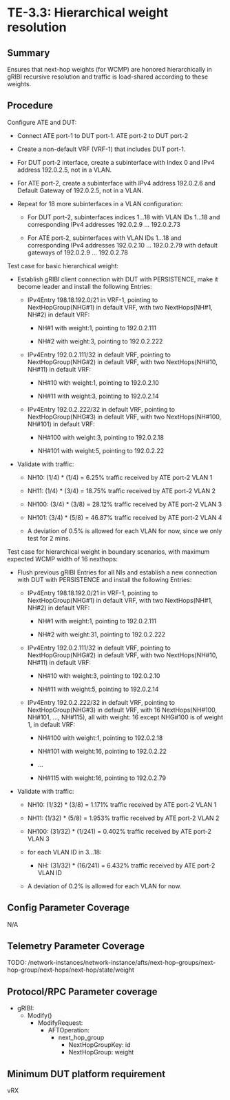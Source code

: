 # TE-3.3: Hierarchical weight resolution

## Summary

Ensures that next-hop weights (for WCMP) are honored hierarchically in gRIBI
recursive resolution and traffic is load-shared according to these weights.

## Procedure

Configure ATE and DUT:

*   Connect ATE port-1 to DUT port-1. ATE port-2 to DUT port-2

*   Create a non-default VRF (VRF-1) that includes DUT port-1.

*   For DUT port-2 interface, create a subinterface with Index 0 and IPv4 address 192.0.2.5, not in a VLAN.

*   For ATE port-2, create a subinterface with IPv4 address 192.0.2.6 and Default Gateway of 192.0.2.5, not in a VLAN.

*   Repeat for 18 more subinterfaces in a VLAN configuration:

    *   For DUT port-2, subinterfaces indices 1...18 with VLAN IDs 1...18 and corresponding IPv4 addresses 192.0.2.9 ... 192.0.2.73

    *   For ATE port-2, subinterfaces with VLAN IDs 1...18 and corresponding IPv4 addresses 192.0.2.10 ... 192.0.2.79 with default gateways of 192.0.2.9 ... 192.0.2.78

Test case for basic hierarchical weight:

*   Establish gRIBI client connection with DUT with PERSISTENCE, make it become
    leader and install the following Entries:

    *   IPv4Entry 198.18.192.0/21 in VRF-1, pointing to NextHopGroup(NHG#1) in
        default VRF, with two NextHops(NH#1, NH#2) in default VRF:

        *   NH#1 with weight:1, pointing to 192.0.2.111

        *   NH#2 with weight:3, pointing to 192.0.2.222

    *   IPv4Entry 192.0.2.111/32 in default VRF, pointing to NextHopGroup(NHG#2)
        in default VRF, with two NextHops(NH#10, NH#11) in default VRF:

        *   NH#10 with weight:1, pointing to 192.0.2.10

        *   NH#11 with weight:3, pointing to 192.0.2.14

    *   IPv4Entry 192.0.2.222/32 in default VRF, pointing to NextHopGroup(NHG#3)
        in default VRF, with two NextHops(NH#100, NH#101) in default VRF:

        *   NH#100 with weight:3, pointing to 192.0.2.18

        *   NH#101 with weight:5, pointing to 192.0.2.22

*   Validate with traffic:

    *   NH10: (1/4) * (1/4) = 6.25% traffic received by ATE port-2 VLAN 1

    *   NH11: (1/4) * (3/4) = 18.75% traffic received by ATE port-2 VLAN 2

    *   NH100: (3/4) * (3/8) = 28.12% traffic received by ATE port-2 VLAN 3

    *   NH101: (3/4) * (5/8) = 46.87% traffic received by ATE port-2 VLAN 4

    *   A deviation of 0.5% is allowed for each VLAN for now, since we only test
        for 2 mins.

Test case for hierarchical weight in boundary scenarios, with maximum expected
WCMP width of 16 nexthops:

*   Flush previous gRIBI Entries for all NIs and establish a new connection with
    DUT with PERSISTENCE and install the following Entries:

    *   IPv4Entry 198.18.192.0/21 in VRF-1, pointing to NextHopGroup(NHG#1) in
        default VRF, with two NextHops(NH#1, NH#2) in default VRF:

        *   NH#1 with weight:1, pointing to 192.0.2.111

        *   NH#2 with weight:31, pointing to 192.0.2.222

    *   IPv4Entry 192.0.2.111/32 in default VRF, pointing to NextHopGroup(NHG#2)
        in default VRF, with two NextHops(NH#10, NH#11) in default VRF:

        *   NH#10 with weight:3, pointing to 192.0.2.10

        *   NH#11 with weight:5, pointing to 192.0.2.14

    *   IPv4Entry 192.0.2.222/32 in default VRF, pointing to NextHopGroup(NHG#3)
        in default VRF, with 16 NextHops(NH#100, NH#101, ..., NH#115), all with
        weight: 16 except NHG#100 is of weight 1, in default VRF:

        *   NH#100 with weight:1, pointing to 192.0.2.18

        *   NH#101 with weight:16, pointing to 192.0.2.22

        *   ...

        *   NH#115 with weight:16, pointing to 192.0.2.79

*   Validate with traffic:

    *   NH10: (1/32) * (3/8) = 1.171% traffic received by ATE port-2 VLAN 1

    *   NH11: (1/32) * (5/8) = 1.953% traffic received by ATE port-2 VLAN 2

    *   NH100: (31/32) * (1/241) = 0.402% traffic received by ATE port-2 VLAN 3

    *   for each VLAN ID in 3...18:

        *   NH: (31/32) * (16/241) = 6.432% traffic received by ATE port-2 VLAN ID

    *   A deviation of 0.2% is allowed for each VLAN for now.

## Config Parameter Coverage

N/A

## Telemetry Parameter Coverage

TODO:
/network-instances/network-instance/afts/next-hop-groups/next-hop-group/next-hops/next-hop/state/weight

## Protocol/RPC Parameter coverage

*   gRIBI:
    *   Modify()
        *   ModifyRequest:
            *   AFTOperation:
                *   next_hop_group
                    *   NextHopGroupKey: id
                    *   NextHopGroup: weight

## Minimum DUT platform requirement

vRX
